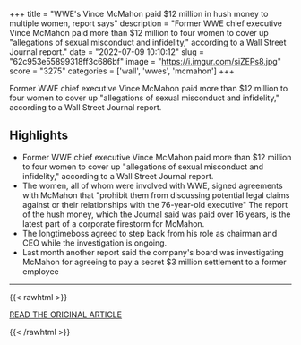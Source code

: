 +++
title = "WWE's Vince McMahon paid $12 million in hush money to multiple women, report says"
description = "Former WWE chief executive Vince McMahon paid more than $12 million to four women to cover up \"allegations of sexual misconduct and infidelity,\" according to a Wall Street Journal report."
date = "2022-07-09 10:10:12"
slug = "62c953e55899318ff3c686bf"
image = "https://i.imgur.com/siZEPs8.jpg"
score = "3275"
categories = ['wall', 'wwes', 'mcmahon']
+++

Former WWE chief executive Vince McMahon paid more than $12 million to four women to cover up \"allegations of sexual misconduct and infidelity,\" according to a Wall Street Journal report.

## Highlights

- Former WWE chief executive Vince McMahon paid more than $12 million to four women to cover up "allegations of sexual misconduct and infidelity," according to a Wall Street Journal report.
- The women, all of whom were involved with WWE, signed agreements with McMahon that "prohibit them from discussing potential legal claims against or their relationships with the 76-year-old executive" The report of the hush money, which the Journal said was paid over 16 years, is the latest part of a corporate firestorm for McMahon.
- The longtimeboss agreed to step back from his role as chairman and CEO while the investigation is ongoing.
- Last month another report said the company's board was investigating McMahon for agreeing to pay a secret $3 million settlement to a former employee

---

{{< rawhtml >}}
  <p class="article-category">
    <a target="_blank" href="https://www.cnn.com/2022/07/08/media/vince-mcmahon-wwe-money/index.html?utm_medium=social&amp;utm_term=link&amp;utm_content=2022-07-08T18%3A00%3A13&amp;utm_source=twCNN">READ THE ORIGINAL ARTICLE</a>
  </p>
{{< /rawhtml >}}
